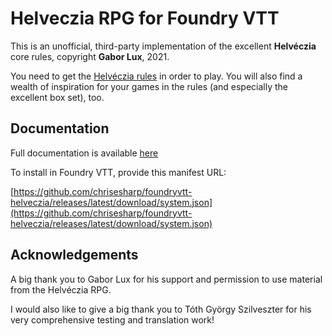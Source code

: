 # Helveczia RPG for Foundry VTT

 This is an unofficial, third-party implementation of the excellent **Helvéczia** core rules, copyright **Gabor Lux**, 2021.

You need to get the [Helvéczia rules](https://emdt.bigcartel.com/category/helveczia-rpg)
in order to play. You will also find a wealth of inspiration for your games in the rules (and especially the excellent box set), too.

## Documentation

Full documentation is available [here](https://chrisesharp.github.io/foundryvtt-helveczia/)

To install in Foundry VTT, provide this manifest URL:

[https://github.com/chrisesharp/foundryvtt-helveczia/releases/latest/download/system.json](https://github.com/chrisesharp/foundryvtt-helveczia/releases/latest/download/system.json)


## Acknowledgements

A big thank you to Gabor Lux for his support and permission to use material from the Helvéczia RPG.

I would also like to give a big thank you to Tóth György Szilveszter for his very comprehensive testing and translation work!
